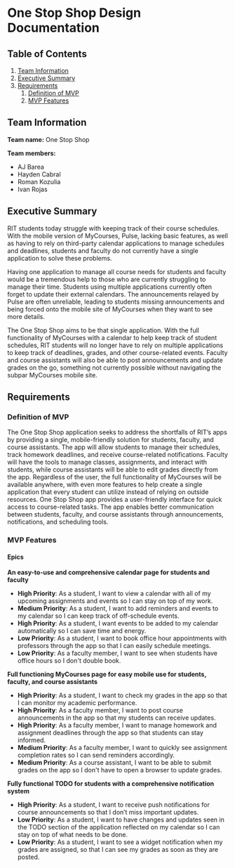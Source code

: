 # One Stop Shop Design Documentation

## Table of Contents
1. [Team Information](#team-information)
2. [Executive Summary](#executive-summary)
3. [Requirements](#requirements)
   1. [Definition of MVP](#definition-of-mvp)
   2. [MVP Features](#mvp-features)

## Team Information
**Team name:** One Stop Shop

**Team members:**
- AJ Barea
- Hayden Cabral
- Roman Kozulia
- Ivan Rojas

## Executive Summary

RIT students today struggle with keeping track of their course schedules. With the mobile version of MyCourses, Pulse, lacking basic features, as well as having to rely on third-party calendar applications to manage schedules and deadlines, students and faculty do not currently have a single application to solve these problems.

Having one application to manage all course needs for students and faculty would be a tremendous help to those who are currently struggling to manage their time. Students using multiple applications currently often forget to update their external calendars. The announcements relayed by Pulse are often unreliable, leading to students missing announcements and being forced onto the mobile site of MyCourses when they want to see more details.

The One Stop Shop aims to be that single application. With the full functionality of MyCourses with a calendar to help keep track of student schedules, RIT students will no longer have to rely on multiple applications to keep track of deadlines, grades, and other course-related events. Faculty and course assistants will also be able to post announcements and update grades on the go, something not currently possible without navigating the subpar MyCourses mobile site.

## Requirements

### Definition of MVP
The One Stop Shop application seeks to address the shortfalls of RIT’s apps by providing a single, mobile-friendly solution for students, faculty, and course assistants. The app will allow students to manage their schedules, track homework deadlines, and receive course-related notifications. Faculty will have the tools to manage classes, assignments, and interact with students, while course assistants will be able to edit grades directly from the app. Regardless of the user, the full functionality of MyCourses will be available anywhere, with even more features to help create a single application that every student can utilize instead of relying on outside resources. One Stop Shop app provides a user-friendly interface for quick access to course-related tasks. The app enables better communication between students, faculty, and course assistants through announcements, notifications, and scheduling tools.

### MVP Features

#### Epics
**An easy-to-use and comprehensive calendar page for students and faculty**
- **High Priority**: As a student, I want to view a calendar with all of my upcoming assignments and events so I can stay on top of my work.
- **Medium Priority**: As a student, I want to add reminders and events to my calendar so I can keep track of off-schedule events.
- **High Priority**: As a student, I want events to be added to my calendar automatically so I can save time and energy.
- **Low Priority**: As a student, I want to book office hour appointments with professors through the app so that I can easily schedule meetings.
- **Low Priority**: As a faculty member, I want to see when students have office hours so I don't double book.

**Full functioning MyCourses page for easy mobile use for students, faculty, and course assistants**
- **High Priority**: As a student, I want to check my grades in the app so that I can monitor my academic performance.
- **High Priority**: As a faculty member, I want to post course announcements in the app so that my students can receive updates.
- **High Priority**: As a faculty member, I want to manage homework and assignment deadlines through the app so that students can stay informed.
- **Medium Priority**: As a faculty member, I want to quickly see assignment completion rates so I can send reminders accordingly.
- **Medium Priority**: As a course assistant, I want to be able to submit grades on the app so I don't have to open a browser to update grades.

**Fully functional TODO for students with a comprehensive notification system**
- **High Priority**: As a student, I want to receive push notifications for course announcements so that I don’t miss important updates.
- **Low Priority**: As a student, I want to have changes and updates seen in the TODO section of the application reflected on my calendar so I can stay on top of what needs to be done.
- **Low Priority**: As a student, I want to see a widget notification when my grades are assigned, so that I can see my grades as soon as they are posted.
